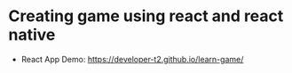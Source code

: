 # Creating game using react and react native

- React App Demo: https://developer-t2.github.io/learn-game/
